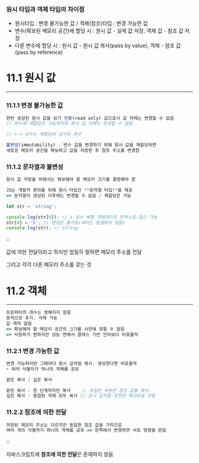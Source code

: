 ### 원시 타입과 객체 타입의 차이점

- 원시타입 : 변경 불가능한 값 / 객체(참조)타입 : 변경 가능한 값
- 변수(확보된 메모리 공간)에 할당 시 : 원시 값 - 실제 값 저장, 객체 값 - 참조 값 저장
- 다른 변수에 할당 시 : 원시 값 - 원시 값 복사(pass by value), 객체 - 참조 값(pass by reference)

# 11.1 원시 값

---

### 11.1.1 변경 불가능한 값

```jsx
한번 생성된 원시 값을 읽기 전용(read only) 값으로서 값 자체는 변경할 수 없음
// 변수에 재할당은 가능하지만 원시 값 자체는 변경할 수 없음

// <-> 상수는 재할당이 금지된 변수
```

```jsx
불변성(immutability) : 변수 값을 변경하기 위해 원시 값을 재할당하면
새로운 메모리 공간을 확보하고 값을 저장한 후 참조 주소를 변경함
```

### 11.1.2 문자열과 불변성

```jsx
원시 값 저장을 위해서는 확보해야 할 메모리 크기를 결정해야 함

JS는 개발자 편의를 위해 원시 타입인 **문자열 타입**을 제공
=> 문자열이 생성된 이후에는 변경할 수 없음 / 재할당은 가능

let str = 'string';

console.log(str[0]); // s 유사 배열 객체이므로 인덱스로 접근 가능
str[0] = 'S'; // 변경은 불가능(에러는 발생하지 않음)
console.log(str); // string
```

<aside>
💡

값에 의한 전달이라고 하지만 엄밀히 말하면 메모리 주소를 전달

그리고 각각 다른 메모리 주소를 갖는 것

</aside>

# 11.2 객체

---

```jsx
프로퍼티의 개수는 정해지지 않음
동적으로 추가, 삭제 가능
값 제약 없음
=> 확보해야 할 메모리 공간의 크기를 사전에 정할 수 없음
=> 사용하기 편하지만 성능 면에서 클래스 기반 언어보다 비효율적
```

### 11.2.1 변경 가능한 값

```jsx
변경 가능하지만 그때마다 원시 값처럼 복사, 생성한다면 비효율적
+ 여러 식별자가 하나의 객체를 공유
```

```jsx
얕은 복사 / 깊은 복사

얕은 복사 : 한 단계까지만 복사    // 중첩된 부분은 참조 값을 복사
깊은 복사 : 중첩된 객체 모두 복사 // 원시 값처럼 완전한 복사본을 만듬
```

### 11.2.2 참조에 의한 전달

```jsx
저장된 메모리 주소는 다르지만 동일한 참조 값을 가지므로
여러 개의 식별자가 하나의 객체를 공유 => 한쪽에서 변경하면 서로 영향을 받음
```

<aside>
💡

자바스크립트에 **참조에 의한 전달**은 존재하지 않음

</aside>
